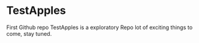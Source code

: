 # TestApples
First Github repo
TestApples is a exploratory Repo lot of exciting things to come, stay tuned.

